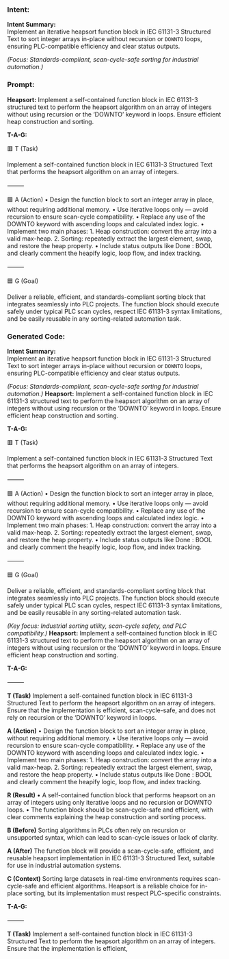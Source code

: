 ### Intent:
**Intent Summary:**  
Implement an iterative heapsort function block in IEC 61131-3 Structured Text to sort integer arrays in-place without recursion or `DOWNTO` loops, ensuring PLC-compatible efficiency and clear status outputs.  

*(Focus: Standards-compliant, scan-cycle-safe sorting for industrial automation.)*

### Prompt:
**Heapsort:**
Implement a self-contained function block in IEC 61131-3 structured text to perform the heapsort algorithm on an array of integers without using recursion or the ‘DOWNTO’ keyword in loops. Ensure efficient heap construction and sorting.

**T-A-G:**

🟥 T (Task)

Implement a self-contained function block in IEC 61131-3 Structured Text that performs the heapsort algorithm on an array of integers.

⸻

🟩 A (Action)
	•	Design the function block to sort an integer array in place, without requiring additional memory.
	•	Use iterative loops only — avoid recursion to ensure scan-cycle compatibility.
	•	Replace any use of the DOWNTO keyword with ascending loops and calculated index logic.
	•	Implement two main phases:
	1.	Heap construction: convert the array into a valid max-heap.
	2.	Sorting: repeatedly extract the largest element, swap, and restore the heap property.
	•	Include status outputs like Done : BOOL and clearly comment the heapify logic, loop flow, and index tracking.

⸻

🟦 G (Goal)

Deliver a reliable, efficient, and standards-compliant sorting block that integrates seamlessly into PLC projects. The function block should execute safely under typical PLC scan cycles, respect IEC 61131-3 syntax limitations, and be easily reusable in any sorting-related automation task.

### Generated Code:
**Intent Summary:**  
Implement an iterative heapsort function block in IEC 61131-3 Structured Text to sort integer arrays in-place without recursion or `DOWNTO` loops, ensuring PLC-compatible efficiency and clear status outputs.  

*(Focus: Standards-compliant, scan-cycle-safe sorting for industrial automation.)*
**Heapsort:**
Implement a self-contained function block in IEC 61131-3 structured text to perform the heapsort algorithm on an array of integers without using recursion or the ‘DOWNTO’ keyword in loops. Ensure efficient heap construction and sorting.

**T-A-G:**

🟥 T (Task)

Implement a self-contained function block in IEC 61131-3 Structured Text that performs the heapsort algorithm on an array of integers.

⸻

🟩 A (Action)
	•	Design the function block to sort an integer array in place, without requiring additional memory.
	•	Use iterative loops only — avoid recursion to ensure scan-cycle compatibility.
	•	Replace any use of the DOWNTO keyword with ascending loops and calculated index logic.
	•	Implement two main phases:
	1.	Heap construction: convert the array into a valid max-heap.
	2.	Sorting: repeatedly extract the largest element, swap, and restore the heap property.
	•	Include status outputs like Done : BOOL and clearly comment the heapify logic, loop flow, and index tracking.

⸻

🟦 G (Goal)

Deliver a reliable, efficient, and standards-compliant sorting block that integrates seamlessly into PLC projects. The function block should execute safely under typical PLC scan cycles, respect IEC 61131-3 syntax limitations, and be easily reusable in any sorting-related automation task.  

*(Key focus: Industrial sorting utility, scan-cycle safety, and PLC compatibility.)*
**Heapsort:**
Implement a self-contained function block in IEC 61131-3 structured text to perform the heapsort algorithm on an array of integers without using recursion or the ‘DOWNTO’ keyword in loops. Ensure efficient heap construction and sorting.

**T-A-G:**

⸻

**T (Task)**
Implement a self-contained function block in IEC 61131-3 Structured Text to perform the heapsort algorithm on an array of integers. Ensure that the implementation is efficient, scan-cycle-safe, and does not rely on recursion or the ‘DOWNTO’ keyword in loops.

**A (Action)**
	•	Design the function block to sort an integer array in place, without requiring additional memory.
	•	Use iterative loops only — avoid recursion to ensure scan-cycle compatibility.
	•	Replace any use of the DOWNTO keyword with ascending loops and calculated index logic.
	•	Implement two main phases:
		1.	Heap construction: convert the array into a valid max-heap.
		2.	Sorting: repeatedly extract the largest element, swap, and restore the heap property.
	•	Include status outputs like Done : BOOL and clearly comment the heapify logic, loop flow, and index tracking.

**R (Result)**
	•	A self-contained function block that performs heapsort on an array of integers using only iterative loops and no recursion or DOWNTO loops.
	•	The function block should be scan-cycle-safe and efficient, with clear comments explaining the heap construction and sorting process.

**B (Before)**
Sorting algorithms in PLCs often rely on recursion or unsupported syntax, which can lead to scan-cycle issues or lack of clarity.

**A (After)**
The function block will provide a scan-cycle-safe, efficient, and reusable heapsort implementation in IEC 61131-3 Structured Text, suitable for use in industrial automation systems.

**C (Context)**
Sorting large datasets in real-time environments requires scan-cycle-safe and efficient algorithms. Heapsort is a reliable choice for in-place sorting, but its implementation must respect PLC-specific constraints.

**T-A-G:**

⸻

**T (Task)**
Implement a self-contained function block in IEC 61131-3 Structured Text to perform the heapsort algorithm on an array of integers. Ensure that the implementation is efficient,
